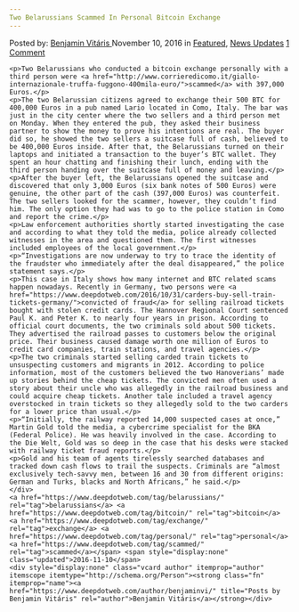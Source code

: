 ```yaml
---
Two Belarussians Scammed In Personal Bitcoin Exchange
---
```

<article class="post-listing post-16363 post type-post status-publish format-standard has-post-thumbnail hentry  tag-belarussians tag-bitcoin tag-exchange tag-personal tag-scammed">
    <div class="post-inner">
        <span>Posted by: <a href="https://www.deepdotweb.com/author/benjaminvi/" title="">Benjamin Vitáris </a></span>
    <span>November 10, 2016</span>
    <span>in <a href="https://www.deepdotweb.com/category/deepdot-news/" rel="category tag">Featured</a>, <a href="https://www.deepdotweb.com/category/news-updates/" rel="category tag">News Updates</a></span>
    <span><a href="https://www.deepdotweb.com/2016/11/10/two-belarussians-scammed-personal-bitcoin-exchange/#comments">1 Comment</a></span>
    </p>
    <div class="clear"></div>
    
    <p>Two Belarussians who conducted a bitcoin exchange personally with a third person were <a href="http://www.corrieredicomo.it/giallo-internazionale-truffa-fuggono-400mila-euro/">scammed</a> with 397,000 Euros.</p>
    <p>The two Belarussian citizens agreed to exchange their 500 BTC for 400,000 Euros in a pub named Lario located in Como, Italy. The bar was just in the city center where the two sellers and a third person met on Monday. When they entered the pub, they asked their business partner to show the money to prove his intentions are real. The buyer did so, he showed the two sellers a suitcase full of cash, believed to be 400,000 Euros inside. After that, the Belarussians turned on their laptops and initiated a transaction to the buyer’s BTC wallet. They spent an hour chatting and finishing their lunch, ending with the third person handing over the suitcase full of money and leaving.</p>
    <p>After the buyer left, the Belarussians opened the suitcase and discovered that only 3,000 Euros (six bank notes of 500 Euros) were genuine, the other part of the cash (397,000 Euros) was counterfeit. The two sellers looked for the scammer, however, they couldn’t find him. The only option they had was to go to the police station in Como and report the crime.</p>
    <p>Law enforcement authorities shortly started investigating the case and according to what they told the media, police already collected witnesses in the area and questioned them. The first witnesses included employees of the local government.</p>
    <p>“Investigations are now underway to try to trace the identity of the fraudster who immediately after the deal disappeared,” the police statement says.</p>
    <p>This case in Italy shows how many internet and BTC related scams happen nowadays. Recently in Germany, two persons were <a href="https://www.deepdotweb.com/2016/10/31/carders-buy-sell-train-tickets-germany/">convicted of fraud</a> for selling railroad tickets bought with stolen credit cards. The Hannover Regional Court sentenced Paul K. and Peter K. to nearly four years in prison. According to official court documents, the two criminals sold about 500 tickets. They advertised the railroad passes to customers below the original price. Their business caused damage worth one million of Euros to credit card companies, train stations, and travel agencies.</p>
    <p>The two criminals started selling carded train tickets to unsuspecting customers and migrants in 2012. According to police information, most of the customers believed the two Hanoverians’ made up stories behind the cheap tickets. The convicted men often used a story about their uncle who was allegedly in the railroad business and could acquire cheap tickets. Another tale included a travel agency overstocked in train tickets so they allegedly sold to the two carders for a lower price than usual.</p>
    <p>“Initially, the railway reported 14,000 suspected cases at once,” Martin Gold told the media, a cybercrime specialist for the BKA (Federal Police). He was heavily involved in the case. According to the Die Welt, Gold was so deep in the case that his desks were stacked with railway ticket fraud reports.</p>
    <p>Gold and his team of agents tirelessly searched databases and tracked down cash flows to trail the suspects. Criminals are “almost exclusively tech-savvy men, between 16 and 30 from different origins: German and Turks, blacks and North Africans,” he said.</p>
    </div>
    <a href="https://www.deepdotweb.com/tag/belarussians/" rel="tag">belarussians</a> <a href="https://www.deepdotweb.com/tag/bitcoin/" rel="tag">bitcoin</a> <a href="https://www.deepdotweb.com/tag/exchange/" rel="tag">exchange</a> <a href="https://www.deepdotweb.com/tag/personal/" rel="tag">personal</a> <a href="https://www.deepdotweb.com/tag/scammed/" rel="tag">scammed</a></span> <span style="display:none" class="updated">2016-11-10</span>
    <div style="display:none" class="vcard author" itemprop="author" itemscope itemtype="http://schema.org/Person"><strong class="fn" itemprop="name"><a href="https://www.deepdotweb.com/author/benjaminvi/" title="Posts by Benjamin Vitáris" rel="author">Benjamin Vitáris</a></strong></div>
    
